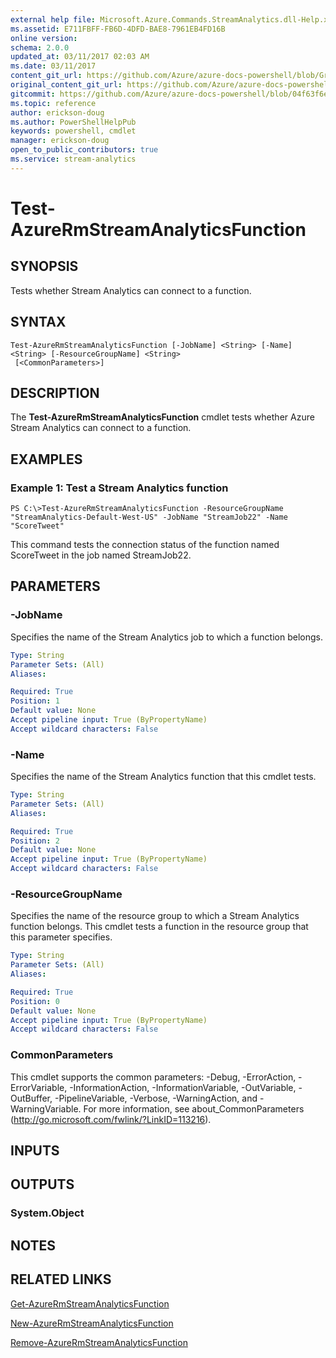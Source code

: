 ```yaml
---
external help file: Microsoft.Azure.Commands.StreamAnalytics.dll-Help.xml
ms.assetid: E711FBFF-FB6D-4DFD-BAE8-7961EB4FD16B
online version:
schema: 2.0.0
updated_at: 03/11/2017 02:03 AM
ms.date: 03/11/2017
content_git_url: https://github.com/Azure/azure-docs-powershell/blob/Graham71298/azureps-cmdlets-docs/ResourceManager/AzureRM.StreamAnalytics/v2.7.0/Test-AzureRmStreamAnalyticsFunction.md
original_content_git_url: https://github.com/Azure/azure-docs-powershell/blob/Graham71298/azureps-cmdlets-docs/ResourceManager/AzureRM.StreamAnalytics/v2.7.0/Test-AzureRmStreamAnalyticsFunction.md
gitcommit: https://github.com/Azure/azure-docs-powershell/blob/04f63f6e685743ace2c57eb157574e34e8610b1c
ms.topic: reference
author: erickson-doug
ms.author: PowerShellHelpPub
keywords: powershell, cmdlet
manager: erickson-doug
open_to_public_contributors: true
ms.service: stream-analytics
---
```


# Test-AzureRmStreamAnalyticsFunction

## SYNOPSIS
Tests whether Stream Analytics can connect to a function.

## SYNTAX

```
Test-AzureRmStreamAnalyticsFunction [-JobName] <String> [-Name] <String> [-ResourceGroupName] <String>
 [<CommonParameters>]
```

## DESCRIPTION
The **Test-AzureRmStreamAnalyticsFunction** cmdlet tests whether Azure Stream Analytics can connect to a function.

## EXAMPLES

### Example 1: Test a Stream Analytics function
```
PS C:\>Test-AzureRmStreamAnalyticsFunction -ResourceGroupName "StreamAnalytics-Default-West-US" -JobName "StreamJob22" -Name "ScoreTweet"
```

This command tests the connection status of the function named ScoreTweet in the job named StreamJob22.

## PARAMETERS

### -JobName
Specifies the name of the Stream Analytics job to which a function belongs.

```yaml
Type: String
Parameter Sets: (All)
Aliases: 

Required: True
Position: 1
Default value: None
Accept pipeline input: True (ByPropertyName)
Accept wildcard characters: False
```

### -Name
Specifies the name of the Stream Analytics function that this cmdlet tests.

```yaml
Type: String
Parameter Sets: (All)
Aliases: 

Required: True
Position: 2
Default value: None
Accept pipeline input: True (ByPropertyName)
Accept wildcard characters: False
```

### -ResourceGroupName
Specifies the name of the resource group to which a Stream Analytics function belongs.
This cmdlet tests a function in the resource group that this parameter specifies.

```yaml
Type: String
Parameter Sets: (All)
Aliases: 

Required: True
Position: 0
Default value: None
Accept pipeline input: True (ByPropertyName)
Accept wildcard characters: False
```

### CommonParameters
This cmdlet supports the common parameters: -Debug, -ErrorAction, -ErrorVariable, -InformationAction, -InformationVariable, -OutVariable, -OutBuffer, -PipelineVariable, -Verbose, -WarningAction, and -WarningVariable. For more information, see about_CommonParameters (http://go.microsoft.com/fwlink/?LinkID=113216).

## INPUTS

## OUTPUTS

### System.Object

## NOTES

## RELATED LINKS

[Get-AzureRmStreamAnalyticsFunction](./Get-AzureRmStreamAnalyticsFunction.md)

[New-AzureRmStreamAnalyticsFunction](./New-AzureRmStreamAnalyticsFunction.md)

[Remove-AzureRmStreamAnalyticsFunction](./Remove-AzureRmStreamAnalyticsFunction.md)


